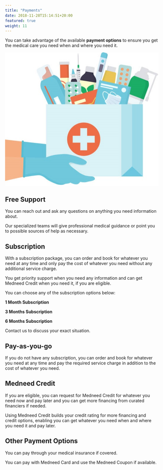 ```yaml
---
title: "Payments"
date: 2018-11-28T15:14:51+20:00 
featured: true
weight: 11
---
```


You can take advantage of the available **payment options** to ensure you get the medical care you need when and where you need it.

![Some medicines](/images/illustrations/hand-drugs.jpg)


## Free Support
You can reach out and ask any questions on anything you need information about. 

Our specialized teams will give professional medical guidance or point you to possible sources of help as necessary. 

## Subscription
With a subscription package, you can order and book for whatever you need at any time and only pay the cost of whatever you need without any additional service charge.

You get priority support when you need any information and can get Medneed Credit when you need it, if you are eligible.

You can choose any of the subscription options below:

**1 Month Subscription**

**3 Months Subscription**

**6 Months Subscription**

Contact us to discuss your exact situation.

## Pay-as-you-go 
If you do not have any subscription, you can order and book for whatever you need at any time and pay the required service charge in addition to the cost of whatever you need. 

## Medneed Credit 
If you are eligible, you can request for Medneed Credit for whatever you need now and pay later and you can get more financing from curated financiers if needed.

Using Medneed Credit builds your credit rating for more financing and credit options, enabling you can get whatever you need when and where you need it and pay later.

## Other Payment Options
You can pay through your medical insurance if covered.

You can pay with Medneed Card and use the Medneed Coupon if available.


